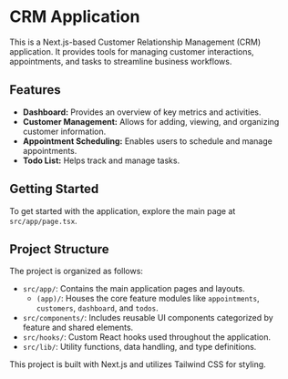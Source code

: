 # CRM Application

This is a Next.js-based Customer Relationship Management (CRM) application. It provides tools for managing customer interactions, appointments, and tasks to streamline business workflows.

## Features

*   **Dashboard:** Provides an overview of key metrics and activities.
*   **Customer Management:** Allows for adding, viewing, and organizing customer information.
*   **Appointment Scheduling:** Enables users to schedule and manage appointments.
*   **Todo List:** Helps track and manage tasks.

## Getting Started

To get started with the application, explore the main page at `src/app/page.tsx`.

## Project Structure

The project is organized as follows:

*   `src/app/`: Contains the main application pages and layouts.
    *   `(app)/`: Houses the core feature modules like `appointments`, `customers`, `dashboard`, and `todos`.
*   `src/components/`: Includes reusable UI components categorized by feature and shared elements.
*   `src/hooks/`: Custom React hooks used throughout the application.
*   `src/lib/`: Utility functions, data handling, and type definitions.

This project is built with Next.js and utilizes Tailwind CSS for styling.
